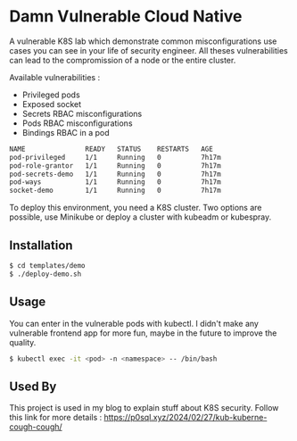 
# Damn Vulnerable Cloud Native

A vulnerable K8S lab which demonstrate common misconfigurations use cases you can see in your life of security engineer. All theses vulnerabilities can lead to the compromission of a node or the entire cluster.

Available vulnerabilities : 
- Privileged pods
- Exposed socket
- Secrets RBAC misconfigurations
- Pods RBAC misconfigurations
- Bindings RBAC in a pod

```bash
NAME               READY   STATUS    RESTARTS   AGE
pod-privileged     1/1     Running   0          7h17m
pod-role-grantor   1/1     Running   0          7h17m
pod-secrets-demo   1/1     Running   0          7h17m
pod-ways           1/1     Running   0          7h17m
socket-demo        1/1     Running   0          7h17m
```
To deploy this environment, you need a K8S cluster. Two options are possible, use Minikube or deploy a cluster with kubeadm or kubespray.
## Installation

```bash
$ cd templates/demo
$ ./deploy-demo.sh
```
## Usage

You can enter in the vulnerable pods with kubectl. I didn't make any vulnerable frontend app for more fun, maybe in the future to improve the quality.
```bash
$ kubectl exec -it <pod> -n <namespace> -- /bin/bash
```


## Used By

This project is used in my blog to explain stuff about K8S security. Follow this link for more details : https://p0sql.xyz/2024/02/27/kub-kuberne-cough-cough/


